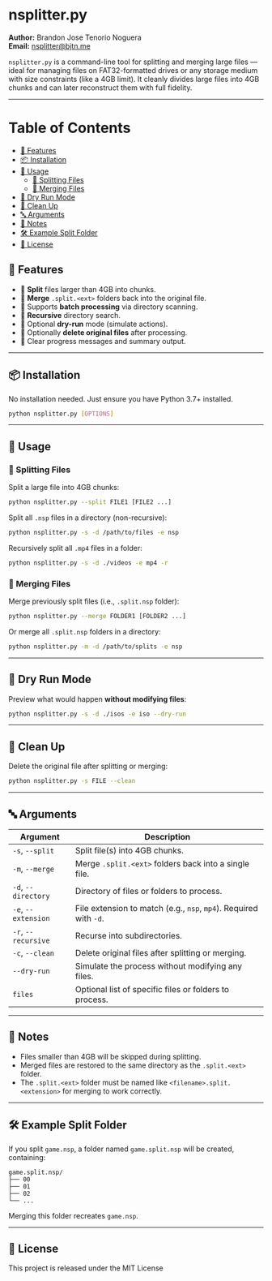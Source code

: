 # nsplitter.py

**Author:** Brandon Jose Tenorio Noguera  
**Email:** [nsplitter@bjtn.me](mailto:nsplitter@bjtn.me)

`nsplitter.py` is a command-line tool for splitting and merging large files — ideal for managing files on FAT32-formatted drives or any storage medium with size constraints (like a 4GB limit). It cleanly divides large files into 4GB chunks and can later reconstruct them with full fidelity.

---

<!-- TOC start (generated with https://github.com/derlin/bitdowntoc) -->

# Table of Contents
   * [🔧 Features](#-features)
   * [📦 Installation](#-installation)
   * [🚀 Usage](#-usage)
      + [🔹 Splitting Files](#-splitting-files)
      + [🔹 Merging Files](#-merging-files)
   * [🧪 Dry Run Mode](#-dry-run-mode)
   * [🧹 Clean Up](#-clean-up)
   * [🔤 Arguments](#-arguments)
   * [🧠 Notes](#-notes)
   * [🛠️ Example Split Folder](#-example-split-folder)
   * [📝 License](#-license)

<!-- TOC end -->


<!-- TOC --><a name="-features"></a>
## 🔧 Features

- 🔹 **Split** files larger than 4GB into chunks.
- 🔹 **Merge** `.split.<ext>` folders back into the original file.
- 🔹 Supports **batch processing** via directory scanning.
- 🔹 **Recursive** directory search.
- 🔹 Optional **dry-run** mode (simulate actions).
- 🔹 Optionally **delete original files** after processing.
- 🔹 Clear progress messages and summary output.

---

<!-- TOC --><a name="-installation"></a>
## 📦 Installation

No installation needed. Just ensure you have Python 3.7+ installed.

```bash
python nsplitter.py [OPTIONS]
```

---

<!-- TOC --><a name="-usage"></a>
## 🚀 Usage

<!-- TOC --><a name="-splitting-files"></a>
### 🔹 Splitting Files

Split a large file into 4GB chunks:

```bash
python nsplitter.py --split FILE1 [FILE2 ...]
```

Split all `.nsp` files in a directory (non-recursive):

```bash
python nsplitter.py -s -d /path/to/files -e nsp
```

Recursively split all `.mp4` files in a folder:

```bash
python nsplitter.py -s -d ./videos -e mp4 -r
```

<!-- TOC --><a name="-merging-files"></a>
### 🔹 Merging Files

Merge previously split files (i.e., `.split.nsp` folder):

```bash
python nsplitter.py --merge FOLDER1 [FOLDER2 ...]
```

Or merge all `.split.nsp` folders in a directory:

```bash
python nsplitter.py -m -d /path/to/splits -e nsp
```

---

<!-- TOC --><a name="-dry-run-mode"></a>
## 🧪 Dry Run Mode

Preview what would happen **without modifying files**:

```bash
python nsplitter.py -s -d ./isos -e iso --dry-run
```

---

<!-- TOC --><a name="-clean-up"></a>
## 🧹 Clean Up

Delete the original file after splitting or merging:

```bash
python nsplitter.py -s FILE --clean
```

---

<!-- TOC --><a name="-arguments"></a>
## 🔤 Arguments

| Argument               | Description                                                        |
|------------------------|--------------------------------------------------------------------|
| `-s`, `--split`        | Split file(s) into 4GB chunks.                                     |
| `-m`, `--merge`        | Merge `.split.<ext>` folders back into a single file.              |
| `-d`, `--directory`    | Directory of files or folders to process.                          |
| `-e`, `--extension`    | File extension to match (e.g., `nsp`, `mp4`). Required with `-d`.  |
| `-r`, `--recursive`    | Recurse into subdirectories.                                       |
| `-c`, `--clean`        | Delete original files after splitting or merging.                  |
| `--dry-run`            | Simulate the process without modifying any files.                  |
| `files`                | Optional list of specific files or folders to process.             |

---

<!-- TOC --><a name="-notes"></a>
## 🧠 Notes

- Files smaller than 4GB will be skipped during splitting.
- Merged files are restored to the same directory as the `.split.<ext>` folder.
- The `.split.<ext>` folder must be named like `<filename>.split.<extension>` for merging to work correctly.

---

<!-- TOC --><a name="-example-split-folder"></a>
## 🛠️ Example Split Folder

If you split `game.nsp`, a folder named `game.split.nsp` will be created, containing:

```
game.split.nsp/
├── 00
├── 01
├── 02
└── ...
```

Merging this folder recreates `game.nsp`.

---

<!-- TOC --><a name="-license"></a>
## 📝 License

This project is released under the MIT License

